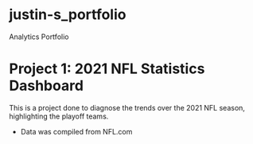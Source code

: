 # justin-s_portfolio
Analytics Portfolio

# Project 1: 2021 NFL Statistics Dashboard

This is a project done to diagnose the trends over the 2021 NFL season, highlighting the playoff teams.

* Data was compiled from NFL.com
